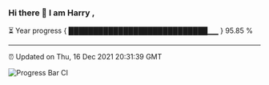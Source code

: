 ### Hi there 👋 I am Harry , 

⏳ Year progress { ████████████████████████████▁▁ } 95.85 %

---

⏰ Updated on Thu, 16 Dec 2021 20:31:39 GMT

![Progress Bar CI](https://github.com/duykhang68/duykhang68/workflows/Progress%20Bar%20CI/badge.svg)

